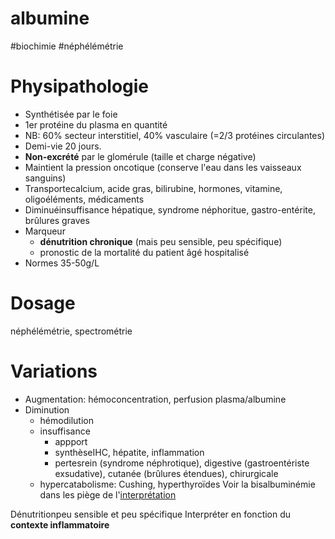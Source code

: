 # albumine
#biochimie #néphélémétrie 



# Physipathologie


- Synthétisée par le foie 
- 1er protéine du plasma en quantité 
- NB: 60% secteur interstitiel, 40% vasculaire (=2/3 protéines circulantes) 
- Demi-vie 20 jours. 
- **Non-excrété** par le glomérule (taille et charge négative) 
- Maintient la pression oncotique (conserve l'eau dans les vaisseaux sanguins) 
- Transportecalcium, acide gras, bilirubine, hormones, vitamine, oligoéléments, médicaments 
- Diminuéinsuffisance hépatique, syndrome néphoritue, gastro-entérite, brûlures graves 
- Marqueur
    - **dénutrition chronique** (mais peu sensible, peu spécifique) 
    - pronostic de la mortalité du patient âgé hospitalisé 
- Normes 35-50g/L 


# Dosage


néphélémétrie, spectrométrie 


# Variations


- Augmentation: hémoconcentration, perfusion plasma/albumine 
- Diminution 
    - hémodilution 
    - insuffisance 
        - appport 
        - synthèseIHC, hépatite, inflammation 
        - pertesrein (syndrome néphrotique), digestive (gastroentériste exsudative), cutanée (brûlures étendues), chirurgicale 
    - hypercatabolisme: Cushing, hyperthyroïdes Voir la bisalbuminémie dans les piège de l'[interprétation](#c3a9lectrophorc3a8se-des-protc3a9ines-sc3a9riques-interprc3a9tationnorgmd) 

Dénutritionpeu sensible et peu spécifique
Interpréter en fonction du **contexte inflammatoire** 

